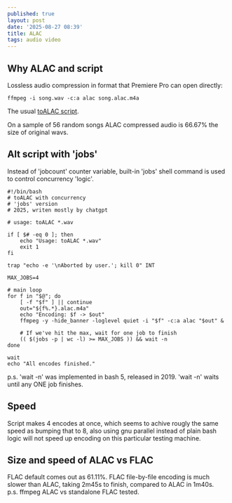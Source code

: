 ```yaml
---
published: true
layout: post
date: '2025-08-27 08:39'
title: ALAC
tags: audio video 
---
```

## Why ALAC and script

Lossless audio compression in format that Premiere Pro can open directly:

    ffmpeg -i song.wav -c:a alac song.alac.m4a

The usual [toALAC script](https://raw.githubusercontent.com/brontosaurusrex/singularity/refs/heads/master/bin/toALAC).  

On a sample of 56 random songs ALAC compressed audio is 66.67% the size of original wavs. 

## Alt script with 'jobs'

Instead of 'jobcount' counter variable, built-in 'jobs' shell command is used to control concurrency 'logic'.

	#!/bin/bash
	# toALAC with concurrency
	# 'jobs' version
	# 2025, writen mostly by chatgpt

	# usage: toALAC *.wav

	if [ $# -eq 0 ]; then
		echo "Usage: toALAC *.wav"
		exit 1
	fi

	trap "echo -e '\nAborted by user.'; kill 0" INT

	MAX_JOBS=4

	# main loop
	for f in "$@"; do
		[ -f "$f" ] || continue
		out="${f%.*}.alac.m4a"
		echo "Encoding: $f -> $out"
		ffmpeg -y -hide_banner -loglevel quiet -i "$f" -c:a alac "$out" &

		# If we've hit the max, wait for one job to finish
		(( $(jobs -p | wc -l) >= MAX_JOBS )) && wait -n
	done

	wait
	echo "All encodes finished."

p.s. 'wait -n' was implemented in bash 5, released in 2019. 'wait -n' waits until any ONE job finishes.

## Speed

Script makes 4 encodes at once, which seems to achive rougly the same speed as bumping that to 8, also using gnu parallel instead of plain bash logic will not speed up encoding on this particular testing machine.

## Size and speed of ALAC vs FLAC

FLAC default comes out as 61.11%. FLAC file-by-file encoding is much slower than ALAC, taking 2m45s to finish, compared to ALAC in 1m40s.  
p.s. ffmpeg ALAC vs standalone FLAC tested.